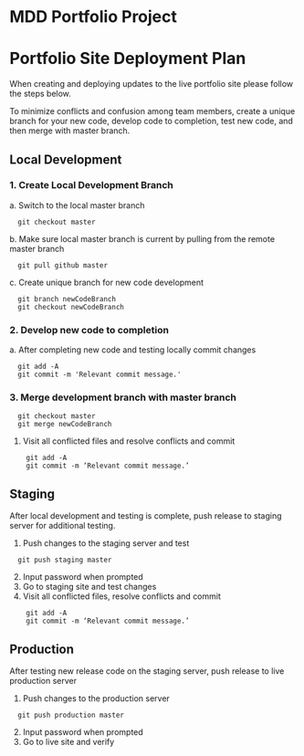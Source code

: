 # MDD Portfolio Project

# Portfolio Site Deployment Plan
When creating and deploying updates to the live portfolio site please follow the steps below.

To minimize conflicts and confusion among team members, create a unique branch for your new code, develop code to completion, test new code, and then merge with master branch.

## Local Development

### 1. Create Local Development Branch

  a. Switch to the local master branch
````
  git checkout master
````
  b. Make sure local master branch is current by pulling from the remote master branch
````
  git pull github master
````
  c. Create unique branch for new code development
````
  git branch newCodeBranch
  git checkout newCodeBranch
````

### 2. Develop new code to completion

a. After completing new code and testing locally commit changes
````
  git add -A
  git commit -m 'Relevant commit message.'
````
### 3. Merge development branch with master branch
````
  git checkout master
  git merge newCodeBranch
````

  1. Visit all conflicted files and resolve conflicts and commit
````
    git add -A
    git commit -m ‘Relevant commit message.’
````

## Staging
After local development and testing is complete, push release to staging server for additional testing.

1. Push changes to the staging server and test
````
  git push staging master
````
2.   Input password when prompted
3. Go to staging site and test changes
4. Visit all conflicted files, resolve conflicts and commit
````
    git add -A
    git commit -m ‘Relevant commit message.’
````

## Production
After testing new release code on the staging server, push release to live production server

1. Push changes to the production server 
````
  git push production master
````
2.   Input password when prompted
3. Go to live site and verify 